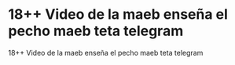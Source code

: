 <h1>18++ Video de la maeb enseña el pecho maeb teta telegram</h1>
18++ Video de la maeb enseña el pecho maeb teta telegram

